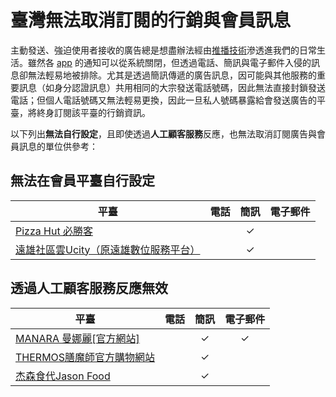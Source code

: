 # 臺灣無法取消訂閱的行銷與會員訊息

主動發送、強迫使用者接收的廣告總是想盡辦法經由[推播技術](https://zh.wikipedia.org/wiki/%E6%8E%A8%E9%80%81%E6%8A%80%E6%9C%AF)滲透進我們的日常生活。雖然各 [app](https://zh.wikipedia.org/wiki/%E6%B5%81%E5%8B%95%E6%87%89%E7%94%A8%E7%A8%8B%E5%BC%8F) 的通知可以從系統關閉，但透過電話、簡訊與電子郵件入侵的訊息卻無法輕易地被排除。尤其是透過簡訊傳遞的廣告訊息，因可能與其他服務的重要訊息（如身分認證訊息）共用相同的大宗發送電話號碼，因此無法直接封鎖發送電話；但個人電話號碼又無法輕易更換，因此一旦私人號碼暴露給會發送廣告的平臺，將終身訂閱該平臺的行銷資訊。

以下列出**無法自行設定**，且即使透過**人工顧客服務**反應，也無法取消訂閱廣告與會員訊息的單位供參考：

## 無法在會員平臺自行設定

| 平臺                                                         | 電話 | 簡訊 | 電子郵件 |
| ------------------------------------------------------------ | :--: | :--: | :------: |
| [Pizza Hut 必勝客](https://www.pizzahut.com.tw/)             |      |  ✓   |          |
| [遠雄社區雲Ucity（原遠雄數位服務平台）](https://www.u-city.com.tw/) |      |  ✓   |          |

## 透過人工顧客服務反應無效

| 平臺                                                        | 電話 | 簡訊 | 電子郵件 |
| ----------------------------------------------------------- | :--: | :--: | :------: |
| [MANARA 曼娜麗[官方網站]](https://www.manara.asia/)         |      |  ✓   |    ✓     |
| [THERMOS膳魔師官方購物網站](https://www.thermos-eshop.com/) |      |  ✓   |          |
| [杰森食代Jason Food](https://www.jasonfood.com.tw/)         |      |  ✓   |          |
